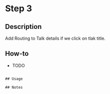 # Step 3

## Description
Add Routing to Talk details if we click on tlak title.

## How-to
- TODO
```

## Usage

## Notes
